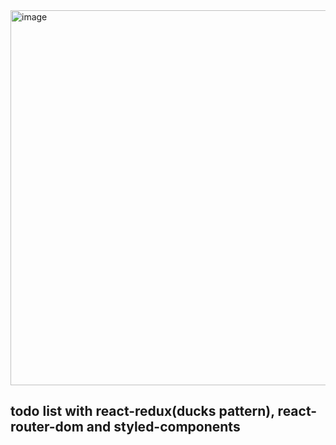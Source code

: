 <img src="https://user-images.githubusercontent.com/78805018/186587011-689c95ee-c2eb-4210-8364-29c003528483.png" alt="image" style="width:600px"/>

## todo list with react-redux(ducks pattern), react-router-dom and styled-components

